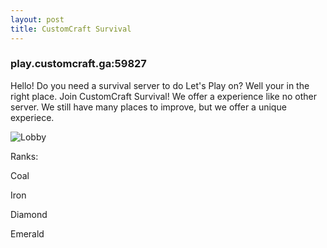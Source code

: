```yaml
---
layout: post
title: CustomCraft Survival
---
```


### play.customcraft.ga:59827

Hello! Do you need a survival server to do Let's Play on? Well your in the right place. Join CustomCraft Survival! We offer a experience like no other server. We still have many places to improve, but we offer a unique experiece. 

![Lobby](https://www.dog2puppy-github.tk/images/IMG_0521.PNG)

Ranks:

Coal

Iron

Diamond

Emerald
